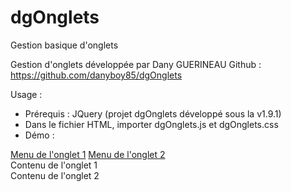 # dgOnglets
Gestion basique d'onglets


Gestion d'onglets développée par Dany GUERINEAU
Github : https://github.com/danyboy85/dgOnglets

Usage :
- Prérequis : JQuery (projet dgOnglets développé sous la v1.9.1)
- Dans le fichier HTML, importer dgOnglets.js et dgOnglets.css
- Démo :
<!-- Un <div> conteneur pour gérer le menu, contenant des liens <a> avec un paramètre tabId faisant référence au <div> de contenu de l'onglet -->
<div class="dg_tab_menu">
	<a href="#" tabId="tab1" class="active">Menu de l'onglet 1</a>
	<a href="#" tabId="tab2">Menu de l'onglet 2</a>				
</div>
<!-- Un <div> conteneur pour chaque contenu d'onglet -->
<div class="dg_tab_container">			
    <div id="tab1">
        Contenu de l'onglet 1
    </div>
    <div id="tab2">
        Contenu de l'onglet 2
    </div>
</div>

